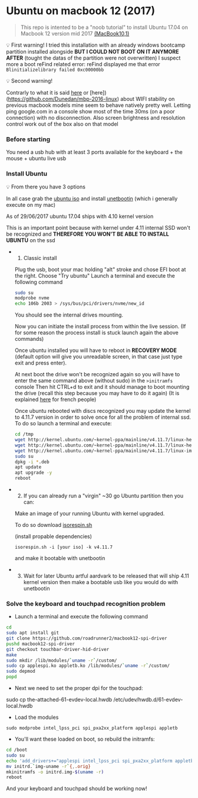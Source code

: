 # Ubuntu on macbook 12 (2017)

>This repo is intented to be a "noob tutorial" to install Ubuntu 17.04 on Macbook 12 version mid 2017 
[(MacBook10,1)](https://en.wikipedia.org/wiki/MacBook_(Retina)#Technical_Specifications)

:bulb: First warning! 
I tried this installation with an already windows bootcamp partition installed alongside
**BUT I COULD NOT BOOT ON IT ANYMORE AFTER** (tought the datas of the partition were not overwritten)
I suspect more a boot reFind related error:
reFind displayed me that error `Blinitializelibrary failed 0xc00000bb`

:bulb: Second warning!

Contrarly to what it is said [here](https://gist.github.com/roadrunner2/1289542a748d9a104e7baec6a92f9cd7) or [here])(https://github.com/Dunedan/mbp-2016-linux) about WIFI stability on previous macbook models mine seem to behave natively pretty well. Letting ping google.com in a console show most of the time 30ms (on a poor connection) with no disconnection.
Also screen brightness and resolution control work out of the box also on that model

### Before starting

You need a usb hub with at least 3 ports available for the keyboard + the mouse + ubuntu live usb

### Install Ubuntu

 :bulb: From there you have 3 options

 In all case grab the [ubuntu iso](http://releases.ubuntu.com/zesty) and install [unetbootin](https://unetbootin.github.io) (which i generally execute on my mac)

As of 29/06/2017 ubuntu 17.04 ships with 4.10 kernel version

This is an important point because with kernel under 4.11 internal SSD won't be recognized and **THEREFORE YOU WON'T BE ABLE TO INSTALL UBUNTU** on the ssd

- 1) Classic install

	Plug the usb, boot your mac holding "alt" stroke and chose EFI boot at the right.
	Choose "Try ubuntu"
	Launch a terminal and execute the following command

	```bash
	sudo su
	modprobe nvme
	echo 106b 2003 > /sys/bus/pci/drivers/nvme/new_id
	```

	You should see the internal drives mounting.

	Now you can initiate the install process from within the live session.
	(If for some reason the process install is stuck launch again the above commands)

	Once ubuntu installed you will have to reboot in **RECOVERY MODE** (default option will give you unreadable screen, in that case just type exit and press enter).

	At next boot the drive won't be recognized again so you will have to enter the same command above (without sudo) in the `>initramfs` console
	Then hit CTRL+d to exit and it should manage to boot mounting the drive (recall this step because you may have to do it again)
	(It is explained [here](https://www.debian-fr.org/t/probleme-dualboot-sur-macos/73496/15) for french people)

	Once ubuntu rebooted with discs recognized you may update the kernel to 4.11.7 version in order to solve once for all the problem of internal ssd.
	To do so launch a terminal and execute:

	```bash
	cd /tmp
	wget http://kernel.ubuntu.com/~kernel-ppa/mainline/v4.11.7/linux-headers-4.11.7-041107_4.11.7-041107.201706240231_all.deb
	wget http://kernel.ubuntu.com/~kernel-ppa/mainline/v4.11.7/linux-headers-4.11.7-041107-generic_4.11.7-041107.201706240231_amd64.deb
	wget http://kernel.ubuntu.com/~kernel-ppa/mainline/v4.11.7/linux-image-4.11.7-041107-generic_4.11.7-041107.201706240231_amd64.deb
	sudo su 
	dpkg -i *.deb
	apt update
	apt upgrade -y
	reboot
	```

- 2) If you can already run a "virgin" ~30 go Ubuntu partition then you can:

	Make an image of your running Ubuntu with kernel upgraded.

	To do so download [isorespin.sh](http://www.cnx-software.com/2017/03/29/isorespin-sh-script-updates-ubuntu-iso-files-with-mainline-kernel)

	(install propable dependencies)

  `isorespin.sh -i [your iso] -k v4.11.7`

  and make it bootable with unetbootin


 - 3) Wait for later Ubuntu artful aardvark to be released that will ship 4.11 kernel version then make a bootable usb like you would do with unetbootin

 ### Solve the keyboard and touchpad recognition problem

 - Launch a terminal and execute the following command

 ```bash
 cd
 sudo apt install git
 git clone https://github.com/roadrunner2/macbook12-spi-driver
 pushd macbook12-spi-driver
 git checkout touchbar-driver-hid-driver
 make
 sudo mkdir /lib/modules/`uname -r`/custom/
sudo cp applespi.ko appletb.ko /lib/modules/`uname -r`/custom/
sudo depmod
popd
```

- Next we need to set the proper dpi for the touchpad:

sudo cp the-attached-61-evdev-local.hwdb /etc/udev/hwdb.d/61-evdev-local.hwdb


- Load the modules

```
sudo modprobe intel_lpss_pci spi_pxa2xx_platform applespi appletb
```

- You'll want these loaded on boot, so rebuild the initramfs:


```bash
cd /boot
sudo su
echo 'add_drivers+="applespi intel_lpss_pci spi_pxa2xx_platform appletb"' >> /etc/initramfs-tools/modules
mv initrd.`img-uname -r`{,.orig}
mkinitramfs -o initrd.img-$(uname -r)
reboot
```
And your keyboard and touchpad should be working now!
